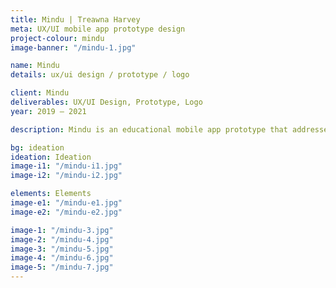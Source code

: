 ```yaml
---
title: Mindu | Treawna Harvey
meta: UX/UI mobile app prototype design
project-colour: mindu
image-banner: "/mindu-1.jpg"

name: Mindu
details: ux/ui design / prototype / logo

client: Mindu
deliverables: UX/UI Design, Prototype, Logo
year: 2019 – 2021

description: Mindu is an educational mobile app prototype that addresses <a class="un-goals" href="https://www.un.org/sustainabledevelopment/health/" target="_blank">UN Sustainable Development Goal target 3.4</a> by promoting mental health and well-being. The app takes users through an interactive learning experience while reinforcing material through weekly challenges. <br><br>The friendly and minimal design of the Mindu app makes it easy to navigate, allowing many users to learn about their mental health and discover simple ways to improve it through lifestyle and nutrition.

bg: ideation
ideation: Ideation
image-i1: "/mindu-i1.jpg"
image-i2: "/mindu-i2.jpg"

elements: Elements
image-e1: "/mindu-e1.jpg"
image-e2: "/mindu-e2.jpg"

image-1: "/mindu-3.jpg"
image-2: "/mindu-4.jpg"
image-3: "/mindu-5.jpg"
image-4: "/mindu-6.jpg"
image-5: "/mindu-7.jpg"
---
```

